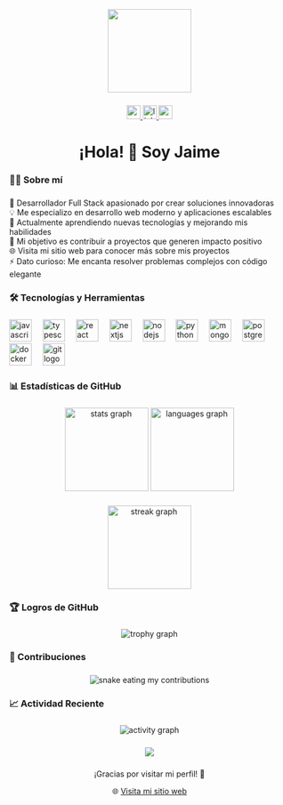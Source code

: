 <div align="center">
  <img height="150" src="https://camo.githubusercontent.com/62da68eb62b1e5f175f7d1f0191dd89a653d7908feb22d37d4a0ab07365d6791/68747470733a2f2f6d656469612e67697068792e636f6d2f6d656469612f4d3967624264396e6244724f5475314d71782f67697068792e676966"  />
</div>

###

<div align="center">
  <a href="https://jjarque.dev" target="_blank">
    <img src="https://img.shields.io/static/v1?message=Website&logo=googlechrome&label=&color=4285F4&logoColor=white&labelColor=&style=for-the-badge" height="25" alt="website logo"  />
  </a>
  <a href="https://www.linkedin.com/in/jjarque1/" target="_blank">
    <img src="https://img.shields.io/static/v1?message=LinkedIn&logo=linkedin&label=&color=0077B5&logoColor=white&labelColor=&style=for-the-badge" height="25" alt="linkedin logo"  />
  </a>
  <a href="mailto:jaimejarquegutierrez1@gmail.com">
    <img src="https://img.shields.io/static/v1?message=Gmail&logo=gmail&label=&color=D14836&logoColor=white&labelColor=&style=for-the-badge" height="25" alt="gmail logo"  />
  </a>
</div>

###

<h1 align="center">¡Hola! 👋 Soy Jaime</h1>

###

<h3 align="left">👨‍💻 Sobre mí</h3>

###

<p align="left">
🚀 Desarrollador Full Stack apasionado por crear soluciones innovadoras<br>
💡 Me especializo en desarrollo web moderno y aplicaciones escalables<br>
🌱 Actualmente aprendiendo nuevas tecnologías y mejorando mis habilidades<br>
🎯 Mi objetivo es contribuir a proyectos que generen impacto positivo<br>
🌐 Visita mi sitio web para conocer más sobre mis proyectos<br>
⚡ Dato curioso: Me encanta resolver problemas complejos con código elegante
</p>

###

<h3 align="left">🛠 Tecnologías y Herramientas</h3>

###

<div align="left">
  <img src="https://cdn.jsdelivr.net/gh/devicons/devicon/icons/javascript/javascript-original.svg" height="40" alt="javascript logo"  />
  <img width="12" />
  <img src="https://cdn.jsdelivr.net/gh/devicons/devicon/icons/typescript/typescript-original.svg" height="40" alt="typescript logo"  />
  <img width="12" />
  <img src="https://cdn.jsdelivr.net/gh/devicons/devicon/icons/react/react-original.svg" height="40" alt="react logo"  />
  <img width="12" />
  <img src="https://cdn.jsdelivr.net/gh/devicons/devicon/icons/nextjs/nextjs-original.svg" height="40" alt="nextjs logo"  />
  <img width="12" />
  <img src="https://cdn.jsdelivr.net/gh/devicons/devicon/icons/nodejs/nodejs-original.svg" height="40" alt="nodejs logo"  />
  <img width="12" />
  <img src="https://cdn.jsdelivr.net/gh/devicons/devicon/icons/python/python-original.svg" height="40" alt="python logo"  />
  <img width="12" />
  <img src="https://cdn.jsdelivr.net/gh/devicons/devicon/icons/mongodb/mongodb-original.svg" height="40" alt="mongodb logo"  />
  <img width="12" />
  <img src="https://cdn.jsdelivr.net/gh/devicons/devicon/icons/postgresql/postgresql-original.svg" height="40" alt="postgresql logo"  />
  <img width="12" />
  <img src="https://cdn.jsdelivr.net/gh/devicons/devicon/icons/docker/docker-original.svg" height="40" alt="docker logo"  />
  <img width="12" />
  <img src="https://cdn.jsdelivr.net/gh/devicons/devicon/icons/git/git-original.svg" height="40" alt="git logo"  />
</div>

###

<h3 align="left">📊 Estadísticas de GitHub</h3>

###

<div align="center">
  <img src="https://github-readme-stats.vercel.app/api?username=jjarque&hide_title=false&hide_rank=false&show_icons=true&include_all_commits=true&count_private=true&disable_animations=false&theme=tokyonight&locale=es&hide_border=false&order=1" height="150" alt="stats graph"  />
  <img src="https://github-readme-stats.vercel.app/api/top-langs?username=jjarque&locale=es&hide_title=false&layout=compact&card_width=320&langs_count=8&theme=tokyonight&hide_border=false&order=2" height="150" alt="languages graph"  />
</div>

###

<div align="center">
  <img src="https://streak-stats.demolab.com?user=jjarque&locale=es&mode=daily&theme=tokyonight&hide_border=false&border_radius=5&order=3" height="150" alt="streak graph"  />
</div>

###

<h3 align="left">🏆 Logros de GitHub</h3>

###

<div align="center">
  <img src="https://github-profile-trophy.vercel.app/?username=jjarque&theme=tokyonight&no-frame=false&no-bg=false&margin-w=4" alt="trophy graph"  />
</div>

###

<h3 align="left">🐍 Contribuciones</h3>

###

<div align="center">
  <img alt="snake eating my contributions" src="https://raw.githubusercontent.com/jjarque/jjarque/output/github-contribution-grid-snake.svg" />
</div>

###

<h3 align="left">📈 Actividad Reciente</h3>

###

<div align="center">
  <img src="https://github-readme-activity-graph.vercel.app/graph?username=jjarque&theme=tokyo-night&bg_color=1a1b27&color=70a5fd&line=bf91f3&point=38bdae&area=true&hide_border=true" alt="activity graph" />
</div>

###

<div align="center">
  <img src="https://profile-counter.glitch.me/jjarque/count.svg?"  />
</div>

###

<div align="center">
  <p>¡Gracias por visitar mi perfil! 🚀</p>
  <p>🌐 <a href="https://jjarque.dev">Visita mi sitio web</a></p>
</div>
